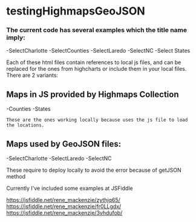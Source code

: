 # testingHighmapsGeoJSON


### The current code has several examples which the title name imply:

-SelectCharlotte
-SelectCounties
-SelectLaredo
-SelectNC
-Select States

Each of these html files contain references to local js files, and can be replaced for the ones from highcharts or include them in your local files.
There are 2 variants:

## Maps in JS provided by Highmaps Collection 
-Counties
-States

	These are the ones working locally because uses the js file to load the locations.

## Maps used by GeoJSON files:
-SelectCharlotte
-SelectLaredo
-SelectNC

These require to deploy locally to avoid the error because of getJSON method

Currently I've included some examples at JSFiddle

https://jsfiddle.net/rene_mackenzie/zythjq65/
https://jsfiddle.net/rene_mackenzie/fr0LLgdx/
https://jsfiddle.net/rene_mackenzie/3vhdufob/

